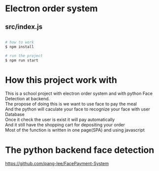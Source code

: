 # Electron order system

## src/index.js
```bash

# how to work
$ npm install 

# run the project
$ npm run start
```

# How this project work with
This is a school project with electron order system and with python Face Detection at backend.  
The propose of doing this is we want to use face to pay the meal  
And the python will caculate your face to recognize your face with user Database  
Once it check the user is exist it will pay automatically  
And it still have the shopping cart for depositing your order  
Most of the function is written in one page(SPA) and using javascript  

# The python backend face detection
https://github.com/pang-lee/FacePayment-System